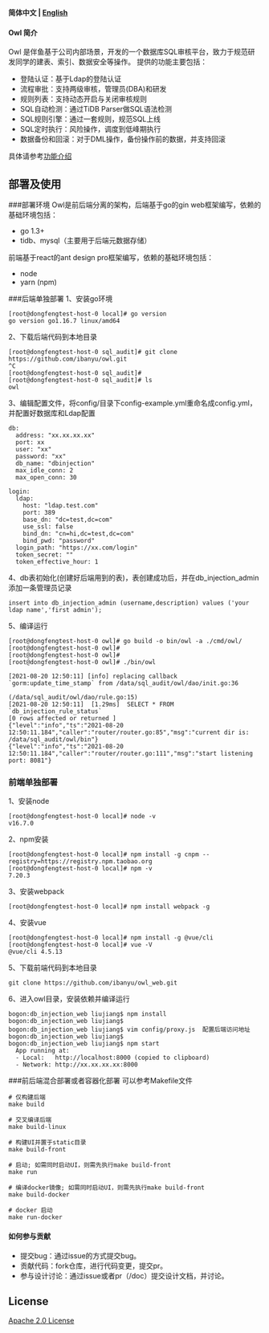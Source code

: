 <div align="left">

**简体中文 | [English](../README.md)**

</div>

#### Owl 简介
Owl 是伴鱼基于公司内部场景，开发的一个数据库SQL审核平台，致力于规范研发同学的建表、索引、数据安全等操作。
提供的功能主要包括：
* 登陆认证：基于Ldap的登陆认证
* 流程审批：支持两级审核，管理员(DBA)和研发
* 规则列表：支持动态开启与关闭审核规则
* SQL自动检测：通过TiDB Parser做SQL语法检测
* SQL规则引擎：通过一套规则，规范SQL上线
* SQL定时执行：风险操作，调度到低峰期执行
* 数据备份和回滚：对于DML操作，备份操作前的数据，并支持回滚

具体请参考[功能介绍](./introduction.md)

## 部署及使用

###部署环境
Owl是前后端分离的架构，后端基于go的gin web框架编写，依赖的基础环境包括：
* go 1.3+
* tidb、mysql（主要用于后端元数据存储）

前端基于react的ant design pro框架编写，依赖的基础环境包括：
* node
* yarn (npm)

###后端单独部署
1、安装go环境
```
[root@dongfengtest-host-0 local]# go version
go version go1.16.7 linux/amd64
```
2、下载后端代码到本地目录
```
[root@dongfengtest-host-0 sql_audit]# git clone https://github.com/ibanyu/owl.git                                                        ^C
[root@dongfengtest-host-0 sql_audit]#
[root@dongfengtest-host-0 sql_audit]# ls
owl
```
3、编辑配置文件，将config/目录下config-example.yml重命名成config.yml，并配置好数据库和Ldap配置
```cassandraql
db:
  address: "xx.xx.xx.xx"
  port: xx
  user: "xx"
  password: "xx"
  db_name: "dbinjection"
  max_idle_conn: 2
  max_open_conn: 30

login:
  ldap:
    host: "ldap.test.com"
    port: 389
    base_dn: "dc=test,dc=com"
    use_ssl: false
    bind_dn: "cn=hi,dc=test,dc=com"
    bind_pwd: "password"
  login_path: "https://xx.com/login"
  token_secret: ""
  token_effective_hour: 1
```
4、db表初始化(创建好后端用到的表)，表创建成功后，并在db_injection_admin添加一条管理员记录
```cassandraql
insert into db_injection_admin (username,description) values ('your ldap name','first admin');
```
5、编译运行
```cassandraql
[root@dongfengtest-host-0 owl]# go build -o bin/owl -a ./cmd/owl/
[root@dongfengtest-host-0 owl]#
[root@dongfengtest-host-0 owl]#
[root@dongfengtest-host-0 owl]# ./bin/owl

[2021-08-20 12:50:11] [info] replacing callback `gorm:update_time_stamp` from /data/sql_audit/owl/dao/init.go:36

(/data/sql_audit/owl/dao/rule.go:15)
[2021-08-20 12:50:11]  [1.29ms]  SELECT * FROM `db_injection_rule_status`
[0 rows affected or returned ]
{"level":"info","ts":"2021-08-20 12:50:11.184","caller":"router/router.go:85","msg":"current dir is: /data/sql_audit/owl/bin"}
{"level":"info","ts":"2021-08-20 12:50:11.184","caller":"router/router.go:111","msg":"start listening port: 8081"}
```
### 前端单独部署
1、安装node
```cassandraql
[root@dongfengtest-host-0 local]# node -v
v16.7.0
```
2、npm安装
```cassandraql
[root@dongfengtest-host-0 local]# npm install -g cnpm --registry=https://registry.npm.taobao.org
[root@dongfengtest-host-0 local]# npm -v
7.20.3
```
3、安装webpack
```cassandraql
[root@dongfengtest-host-0 local]# npm install webpack -g
```
4、安装vue
```cassandraql
[root@dongfengtest-host-0 local]# npm install -g @vue/cli
[root@dongfengtest-host-0 local]# vue -V
@vue/cli 4.5.13
```
5、下载前端代码到本地目录
```cassandraql
git clone https://github.com/ibanyu/owl_web.git
```
6、进入owl目录，安装依赖并编译运行
```cassandraql
bogon:db_injection_web liujiang$ npm install
bogon:db_injection_web liujiang$ 
bogon:db_injection_web liujiang$ vim config/proxy.js  配置后端访问地址
bogon:db_injection_web liujiang$ 
bogon:db_injection_web liujiang$ npm start
  App running at:
  - Local:   http://localhost:8000 (copied to clipboard)
  - Network: http://xx.xx.xx.xx:8000
```

###前后端混合部署或者容器化部署
可以参考Makefile文件
```
# 仅构建后端
make build

# 交叉编译后端
make build-linux

# 构建UI并置于static目录
make build-front

# 启动; 如需同时启动UI，则需先执行make build-front
make run

# 编译docker镜像; 如需同时启动UI，则需先执行make build-front
make build-docker

# docker 启动
make run-docker
```


#### 如何参与贡献

* 提交bug：通过issue的方式提交bug。
* 贡献代码：fork仓库，进行代码变更，提交pr。
* 参与设计讨论：通过issue或者pr（/doc）提交设计文档，并讨论。

## License

[Apache 2.0 License](./LICENSE)